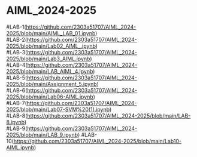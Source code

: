 # AIML_2024-2025
#LAB-1(https://github.com/2303a51707/AIML_2024-2025/blob/main/AIML_LAB_01.ipynb)                  
#LAB-2(https://github.com/2303a51707/AIML_2024-2025/blob/main/Lab02_AIML_.ipynb)         
#LAB-3(https://github.com/2303a51707/AIML_2024-2025/blob/main/Lab3_AIML.ipynb)                  
#LAB-4(https://github.com/2303a51707/AIML_2024-2025/blob/main/LAB_AIML_4.ipynb)                    
#LAB-5(https://github.com/2303a51707/AIML_2024-2025/blob/main/Assignment_5.ipynb)              
#LAB-6(https://github.com/2303a51707/AIML_2024-2025/blob/main/Lab06-AIML.ipynb)                    
#LAB-7(https://github.com/2303a51707/AIML_2024-2025/blob/main/Lab07-SVM%20(1).ipynb)         
#LAB-8(https://github.com/2303a51707/AIML_2024-2025/blob/main/LAB-8.ipynb)                    
#LAB-9(https://github.com/2303a51707/AIML_2024-2025/blob/main/LAB_9.ipynb)
#LAB-10(https://github.com/2303a51707/AIML_2024-2025/blob/main/Lab10-AIML.ipynb)
